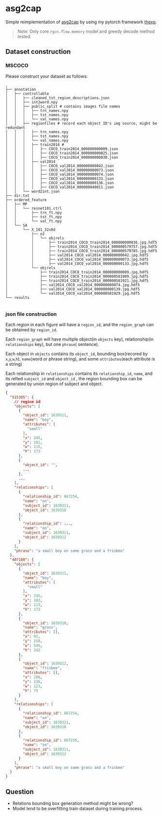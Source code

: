 # asg2cap

Simple reimplementation of [asg2cap](https://github.com/cshizhe/asg2cap) by using my pytorch
framework [thexp](https://github.com/sailist/thexp).

> Note: Only core `rgcn.flow.memory` model and greedy decode method tested.

## Dataset construction

### MSCOCO

Please construct your dataset as follows:
```
.
├── annotation
│   ├── controllable
│   │   ├── cleaned_tst_region_descriptions.json
│   │   ├── int2word.npy
│   │   ├── public_split # contains images file names 
│   │   │   ├── trn_names.npy 
│   │   │   ├── tst_names.npy
│   │   │   └── val_names.npy
│   │   ├── regionfiles # record each object ID's img source, might be redundant
│   │   │   ├── trn_names.npy
│   │   │   ├── tst_names.npy
│   │   │   └── val_names.npy
│   │   │   ├── train2014 # 
│   │   │   │   ├── COCO_train2014_000000000009.json
│   │   │   │   ├── COCO_train2014_000000000025.json
│   │   │   │   ├── COCO_train2014_000000000030.json
│   │   │   ├── val2014
│   │   │   │   ├── COCO_val2014_000000000042.json
│   │   │   │   ├── COCO_val2014_000000000073.json
│   │   │   │   ├── COCO_val2014_000000000074.json
│   │   │   │   ├── COCO_val2014_000000000133.json
│   │   │   │   ├── COCO_val2014_000000000136.json
│   │   │   │   ├── COCO_val2014_000000040011.json
│   │   └── word2int.json
├── dir.txt
├── ordered_feature
│   ├── MP
│   │   └── resnet101.ctrl
│   │       ├── trn_ft.npy
│   │       ├── tst_ft.npy
│   │       └── val_ft.npy
│   └── SA
│       └── X_101_32x8d
│           ├── o2
│           │   └── objrels
│           │       ├── train2014_COCO_train2014_000000000036.jpg.hdf5
│           │       ├── train2014_COCO_train2014_000000579757.jpg.hdf5
│           │       ├── train2014_COCO_train2014_000000579785.jpg.hdf5
│           │       ├── val2014_COCO_val2014_000000000042.jpg.hdf5
│           │       ├── val2014_COCO_val2014_000000000073.jpg.hdf5
│           │       ├── val2014_COCO_val2014_000000000133.jpg.hdf5
│           └── objrels
│               ├── train2014_COCO_train2014_000000000009.jpg.hdf5
│               ├── train2014_COCO_train2014_000000581909.jpg.hdf5
│               ├── train2014_COCO_train2014_000000581921.jpg.hdf5
│               ├── val2014_COCO_val2014_000000000074.jpg.hdf5
│               ├── val2014_COCO_val2014_000000000139.jpg.hdf5
│               └── val2014_COCO_val2014_000000581929.jpg.hdf5
└── results
    
```

### json file construction

Each region in each figure will have a `region_id`, and the `region_graph` can be obtained by `region_id`.

Each `region_graph` will have multiple object(in `objects` key), relationship(in `relationships` key), but one `phrase`(
sentence).

Each object in `objects` contains its `object_id`, bounding box(recored by `x`,`y`,`w`,`h`), `name`(word or phrase
string), and some `attributes`(each attribute is a string)

Each relationship in `relationships` contains its `relationship_id`, `name`, and its relted `subject_id` and `object_id`
, the region bounding box can be generated by union region of subject and object.

```json
{
  "515385": {
    // region id
    "objects": [
      {
        "object_id": 1639311,
        "name": "boy",
        "attributes": [
          "small"
        ],
        "x": 245,
        "y": 182,
        "w": 115,
        "h": 173
      },
      {
        "object_id": "",
        ...
      },
      ...
    ],
    "relationships": [
      {
        "relationship_id": 867254,
        "name": "on",
        "subject_id": 1639311,
        "object_id": 1639310
      },
      {
        "relationship_id": ...,
        "name": "on",
        "subject_id": 1639311,
        "object_id": 1639312
      }
    ],
    "phrase": "a small boy on some grass and a frisbee"
  },
  "407180": {
    "objects": [
      {
        "object_id": 1639311,
        "name": "boy",
        "attributes": [
          "small"
        ],
        "x": 245,
        "y": 182,
        "w": 115,
        "h": 173
      },
      {
        "object_id": 1639310,
        "name": "grass",
        "attributes": [],
        "x": 91,
        "y": 158,
        "w": 545,
        "h": 242
      },
      {
        "object_id": 1639312,
        "name": "frisbee",
        "attributes": [],
        "x": 286,
        "y": 236,
        "w": 123,
        "h": 75
      }
    ],
    "relationships": [
      {
        "relationship_id": 867254,
        "name": "on",
        "subject_id": 1639311,
        "object_id": 1639310
      },
      {
        "relationship_id": 867255,
        "name": "on",
        "subject_id": 1639311,
        "object_id": 1639312
      }
    ],
    "phrase": "a small boy on some grass and a frisbee"
  }
}


```

## Question

- Relations bounding box generation method might be wrong?
- Model tend to be overfitting train dataset during training process.